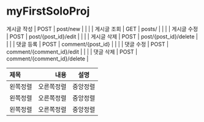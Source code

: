 # myFirstSoloProj

게시글 작성    | POST   | post/new                           |     |                      |
| 게시글 조회    | GET    | posts/                 |            |     |
| 게시글 수정    | POST  | post/{post_id}/edit                 |            |     |
| 게시글 삭제    | POST | post/{post_id}/delete                 |            |     |
| 댓글 등록     | POST   | comment/{post_id}                        |  |  |
| 댓글 수정     | POST  | comment/{comment_id}/edit           |            |  |
| 댓글 삭제     | POST | comment/{comment_id}/delete |       



|제목|내용|설명|
|:---|---:|:---:|
|왼쪽정렬|오른쪽정렬|중앙정렬|
|왼쪽정렬|오른쪽정렬|중앙정렬|
|왼쪽정렬|오른쪽정렬|중앙정렬|
